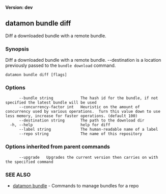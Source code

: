 **Version: dev**

## datamon bundle diff

Diff a downloaded bundle with a remote bundle.

### Synopsis

Diff a downloaded bundle with a remote bundle.  --destination is a location previously passed to the `bundle download` command.

```
datamon bundle diff [flags]
```

### Options

```
      --bundle string            The hash id for the bundle, if not specified the latest bundle will be used
      --concurrency-factor int   Heuristic on the amount of concurrency used by various operations.  Turn this value down to use less memory, increase for faster operations. (default 100)
      --destination string       The path to the download dir
  -h, --help                     help for diff
      --label string             The human-readable name of a label
      --repo string              The name of this repository
```

### Options inherited from parent commands

```
      --upgrade   Upgrades the current version then carries on with the specified command
```

### SEE ALSO

* [datamon bundle](datamon_bundle.md)	 - Commands to manage bundles for a repo

